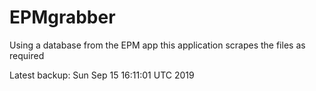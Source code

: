 # EPMgrabber
Using a database from the EPM app this application scrapes the files as required


Latest backup: Sun Sep 15 16:11:01 UTC 2019
